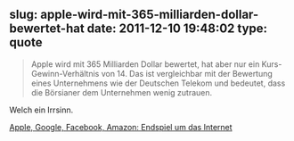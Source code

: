 slug: apple-wird-mit-365-milliarden-dollar-bewertet-hat
date: 2011-12-10 19:48:02
type: quote
---

> Apple wird mit 365 Milliarden Dollar bewertet, hat aber nur ein Kurs-Gewinn-Verhältnis von 14. Das ist vergleichbar mit der Bewertung eines Unternehmens wie der Deutschen Telekom und bedeutet, dass die Börsianer dem Unternehmen wenig zutrauen.

Welch ein Irrsinn.

 [Apple, Google, Facebook, Amazon: Endspiel um das Internet](http://www.faz.net/aktuell/wirtschaft/netzwirtschaft/die-herrscher-im-netz-endspiel-um-das-internet-11556556.html)
